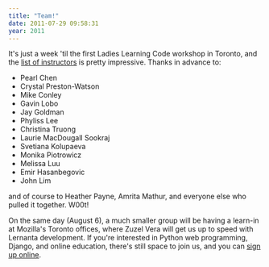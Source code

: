 ```yaml
---
title: "Team!"
date: 2011-07-29 09:58:31
year: 2011
---
```

It's just a week 'til the first Ladies Learning Code workshop in Toronto, and the <a href="http://heatherpayne.ca/so-who%E2%80%99s-instructing-the-first-ever-ladies-learning-code-workshop">list of instructors</a> is pretty impressive.  Thanks in advance to:
<ul>
  <li>Pearl Chen</li>
  <li>Crystal Preston-Watson</li>
  <li>Mike Conley</li>
  <li>Gavin Lobo</li>
  <li>Jay Goldman</li>
  <li>Phyliss Lee</li>
  <li>Christina Truong</li>
  <li>Laurie MacDougall Sookraj</li>
  <li>Svetiana Kolupaeva</li>
  <li>Monika Piotrowicz</li>
  <li>Melissa Luu</li>
  <li>Emir Hasanbegovic</li>
  <li>John Lim</li>
</ul>
and of course to Heather Payne, Amrita Mathur, and everyone else who pulled it together.  W00t!

On the same day (August 6), a much smaller group will be having a learn-in at Mozilla's Toronto offices, where Zuzel Vera will get us up to speed with Lernanta development.  If you're interested in Python web programming, Django, and online education, there's still space to join us, and you can <a href="http://www.meetup.com/p2pu/Toronto-CA/149821/">sign up online</a>.
